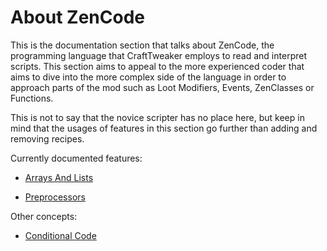 # About ZenCode

This is the documentation section that talks about ZenCode, the programming language that CraftTweaker employs to read and interpret scripts.
This section aims to appeal to the more experienced coder that aims to dive into the more complex side of the language in order to approach parts of the mod such as Loot Modifiers, Events, ZenClasses or Functions.

This is not to say that the novice scripter has no place here, but keep in mind that the usages of features in this section go further than adding and removing recipes.

Currently documented features:
 - [Arrays And Lists](/zencode/ArraysAndLists)

 - [Preprocessors](/zencode/Preprocessors/Preprocessors)

Other concepts:

- [Conditional Code](/zencode/ConditionalCode)

